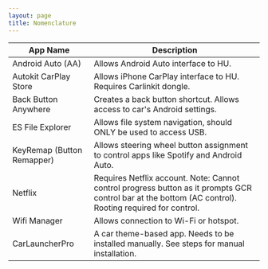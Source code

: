 ```yaml
---
layout: page
title: Nomenclature
---
```


| App Name             | Description                                |
|----------------------|--------------------------------------------|
| Android Auto (AA)   | Allows Android Auto interface to HU.        |
| Autokit CarPlay Store | Allows iPhone CarPlay interface to HU. Requires Carlinkit dongle. |
| Back Button Anywhere | Creates a back button shortcut. Allows access to car's Android settings. |
| ES File Explorer     | Allows file system navigation, should ONLY be used to access USB. |
| KeyRemap (Button Remapper) | Allows steering wheel button assignment to control apps like Spotify and Android Auto. |
| Netflix              | Requires Netflix account. Note: Cannot control progress button as it prompts GCR control bar at the bottom (AC control). Rooting required for control. |
| Wifi Manager         | Allows connection to Wi-Fi or hotspot.      |
| CarLauncherPro       | A car theme-based app. Needs to be installed manually. See steps for manual installation. |
